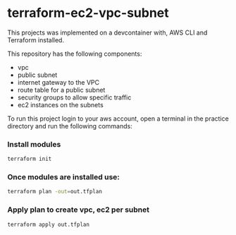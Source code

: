 # terraform-ec2-vpc-subnet
This projects was implemented on a devcontainer with, AWS CLI and Terraform installed.

This repository has the following components:
- vpc
- public subnet
- internet gateway to the VPC
- route table for a public subnet
- security groups to allow specific traffic
- ec2 instances on the subnets

To run this project login to your aws account, open a terminal in the practice directory and run the following commands:

### Install modules

```sh
terraform init
```

### Once modules are installed use:
```sh
terraform plan -out=out.tfplan
```
### Apply plan to create vpc, ec2 per subnet

```sh
terraform apply out.tfplan
```
